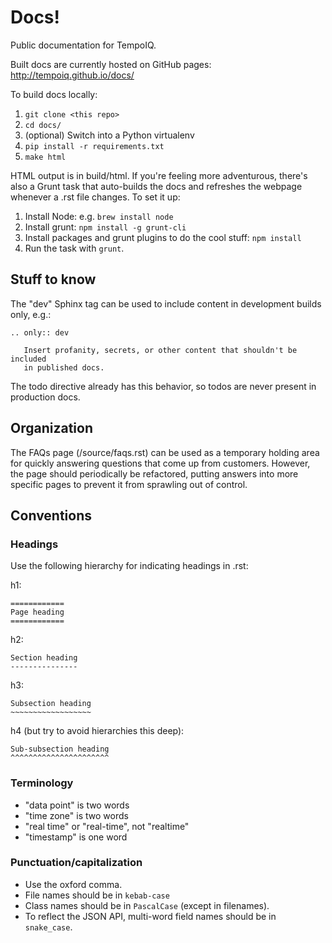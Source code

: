Docs!
====

Public documentation for TempoIQ.

Built docs are currently hosted on GitHub pages: http://tempoiq.github.io/docs/

To build docs locally:

1. `git clone <this repo>`
2. `cd docs/`
3. (optional) Switch into a Python virtualenv
4. `pip install -r requirements.txt`
5. `make html`

HTML output is in build/html. If you're feeling more adventurous, there's
also a Grunt task that auto-builds the docs and refreshes the webpage whenever
a .rst file changes. To set it up:

1. Install Node: e.g. `brew install node`
2. Install grunt: `npm install -g grunt-cli`
3. Install packages and grunt plugins to do the cool stuff: `npm install`
4. Run the task with `grunt`.


## Stuff to know

The "dev" Sphinx tag can be used to include content in development builds only,
e.g.:

    .. only:: dev

       Insert profanity, secrets, or other content that shouldn't be included
       in published docs.

The todo directive already has this behavior, so todos are never present in 
production docs.


## Organization

The FAQs page (/source/faqs.rst) can be used as a temporary holding area for
quickly answering questions that come up from customers. However, the page
should periodically be refactored, putting answers into more specific pages
to prevent it from sprawling out of control.


## Conventions

### Headings

Use the following hierarchy for indicating headings in .rst:

h1:

    ============
    Page heading
    ============


h2:

    Section heading
    ---------------


h3:

    Subsection heading
    ~~~~~~~~~~~~~~~~~~


h4 (but try to avoid hierarchies this deep):

    Sub-subsection heading
    ^^^^^^^^^^^^^^^^^^^^^^


### Terminology

* "data point" is two words
* "time zone" is two words
* "real time" or "real-time", not "realtime"
* "timestamp" is one word

### Punctuation/capitalization

* Use the oxford comma.
* File names should be in `kebab-case`
* Class names should be in `PascalCase` (except in filenames).
* To reflect the JSON API, multi-word field names should be in `snake_case`.
